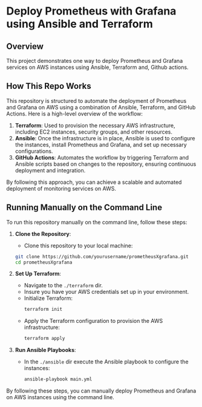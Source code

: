 # Deploy Prometheus with Grafana using Ansible and Terraform

## Overview

This project demonstrates one way to deploy Prometheus and Grafana services on AWS instances using Ansible, Terraform and, Github actions.

## How This Repo Works

This repository is structured to automate the deployment of Prometheus and Grafana on AWS using a combination of Ansible, Terraform, and GitHub Actions. Here is a high-level overview of the workflow:

1. **Terraform**: Used to provision the necessary AWS infrastructure, including EC2 instances, security groups, and other resources.
2. **Ansible**: Once the infrastructure is in place, Ansible is used to configure the instances, install Prometheus and Grafana, and set up necessary configurations.
3. **GitHub Actions**: Automates the workflow by triggering Terraform and Ansible scripts based on changes to the repository, ensuring continuous deployment and integration.

By following this approach, you can achieve a scalable and automated deployment of monitoring services on AWS.

## Running Manually on the Command Line

To run this repository manually on the command line, follow these steps:

1. **Clone the Repository**:

   - Clone this repository to your local machine:

   ```sh
   git clone https://github.com/yourusername/prometheusXgrafana.git
   cd prometheusXgrafana
   ```

2. **Set Up Terraform**:

   - Navigate to the `./terraform` dir.
   - Insure you have your AWS credentials set up in your environment.
   - Initialize Terraform:
     ```sh
     terraform init
     ```
   - Apply the Terraform configuration to provision the AWS infrastructure:
     ```sh
     terraform apply
     ```

3. **Run Ansible Playbooks**:
   - In the `./ansible` dir execute the Ansible playbook to configure the instances:
     ```sh
     ansible-playbook main.yml
     ```

By following these steps, you can manually deploy Prometheus and Grafana on AWS instances using the command line.
